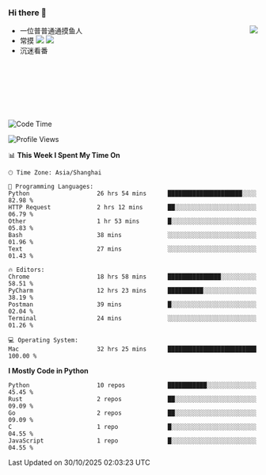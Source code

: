 ### Hi there 👋


<a href="https://github.com/yanlc39">
  <img align="right" src="https://github-readme-stats.vercel.app/api?username=yanlc39&show_icons=true&hide_border=true&icon_color=586069&title_color=a0a9af">
</a>

- 一位普普通通摸鱼人
- 常摸 ![](https://img.shields.io/badge/-Python-3e74a2?style=flat-square&logo=Python&logoColor=fff) ![](https://img.shields.io/badge/-C%2B%2B-brightgreen?style=flat-square)
- 沉迷看番



<br><br><br><br><br><br>


<!--START_SECTION:waka-->
![Code Time](http://img.shields.io/badge/Code%20Time-1%2C848%20hrs%2048%20mins-blue)

![Profile Views](http://img.shields.io/badge/Profile%20Views-0-blue)

📊 **This Week I Spent My Time On** 

```text
🕑︎ Time Zone: Asia/Shanghai

💬 Programming Languages: 
Python                   26 hrs 54 mins      █████████████████████░░░░   82.98 % 
HTTP Request             2 hrs 12 mins       ██░░░░░░░░░░░░░░░░░░░░░░░   06.79 % 
Other                    1 hr 53 mins        █░░░░░░░░░░░░░░░░░░░░░░░░   05.83 % 
Bash                     38 mins             ░░░░░░░░░░░░░░░░░░░░░░░░░   01.96 % 
Text                     27 mins             ░░░░░░░░░░░░░░░░░░░░░░░░░   01.43 % 

🔥 Editors: 
Chrome                   18 hrs 58 mins      ███████████████░░░░░░░░░░   58.51 % 
PyCharm                  12 hrs 23 mins      ██████████░░░░░░░░░░░░░░░   38.19 % 
Postman                  39 mins             █░░░░░░░░░░░░░░░░░░░░░░░░   02.04 % 
Terminal                 24 mins             ░░░░░░░░░░░░░░░░░░░░░░░░░   01.26 % 

💻 Operating System: 
Mac                      32 hrs 25 mins      █████████████████████████   100.00 % 
```

**I Mostly Code in Python** 

```text
Python                   10 repos            ███████████░░░░░░░░░░░░░░   45.45 % 
Rust                     2 repos             ██░░░░░░░░░░░░░░░░░░░░░░░   09.09 % 
Go                       2 repos             ██░░░░░░░░░░░░░░░░░░░░░░░   09.09 % 
C                        1 repo              █░░░░░░░░░░░░░░░░░░░░░░░░   04.55 % 
JavaScript               1 repo              █░░░░░░░░░░░░░░░░░░░░░░░░   04.55 % 
```




 Last Updated on 30/10/2025 02:03:23 UTC
<!--END_SECTION:waka-->
